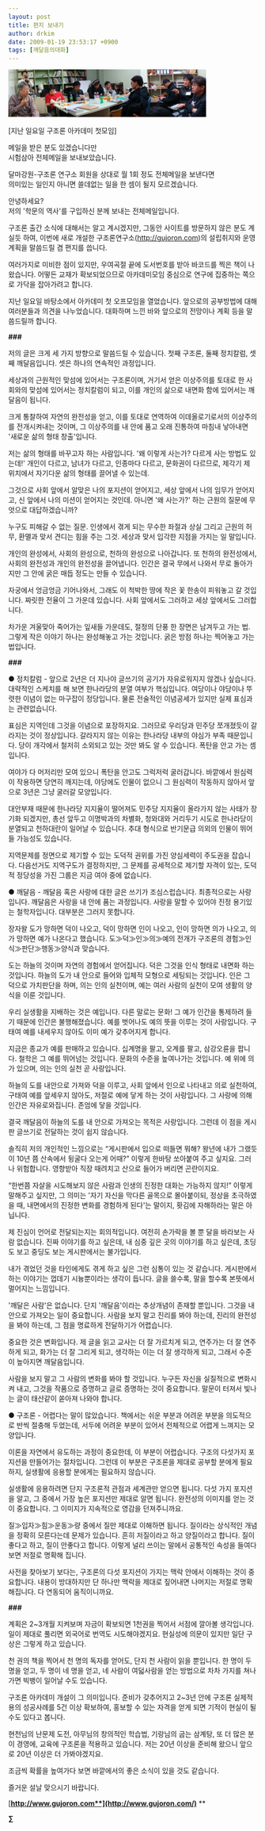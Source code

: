 ```yaml
---
layout: post
title: 편지 보내기
author: drkim
date: 2009-01-19 23:53:17 +0900
tags: [깨달음의대화]
---
```

  
  
![](/files/attach/images/198/369/011/qa.jpg)  





  


[지난 일요일 구조론 아카데미 첫모임]

메일을 받은 분도 있겠습니다만  
시험삼아 전체메일을 보내보았습니다.  
  
달마강원-구조론 연구소 회원을 상대로 월 1회 정도 전체메일을 보낸다면  
의미있는 일인지 아니면 쓸데없는 일을 한 셈이 될지 모르겠습니다.

안녕하세요?   
저의 '학문의 역사'를 구입하신 분께 보내는 전체메일입니다. 

구조론 출간 소식에 대해서는 알고 계시겠지만, 그동안 사이트를 방문하지 않은 분도 계실듯 하여, 이번에 새로 개설한 구조론연구소(http://gujoron.com)의 설립취지와 운영계획을 말씀드릴 겸 편지를 씁니다.

여러가지로 미비한 점이 있지만, 우여곡절 끝에 도서번호를 받아 바코드를 찍은 책이 나왔습니다. 어떻든 교재가 확보되었으므로 아카데미모임 중심으로 연구에 집중하는 쪽으로 가닥을 잡아가려고 합니다. 

지난 일요일 바탕소에서 아카데미 첫 오프모임을 열었습니다. 앞으로의 공부방법에 대해 여러분들과 의견을 나누었습니다. 대화하며 느낀 바와 앞으로의 전망이나 계획 등을 말씀드릴까 합니다.

**###**

저의 글은 크게 세 가지 방향으로 말씀드릴 수 있습니다. 첫째 구조론, 둘째 정치칼럼, 셋째 깨달음입니다. 셋은 하나의 연속적인 과정입니다.

세상과의 근원적인 맞섬에 있어서는 구조론이며, 거기서 얻은 이상주의를 토대로 한 사회와의 맞섬에 있어서는 정치칼럼이 되고, 이를 개인의 삶으로 내면화 함에 있어서는 깨달음이 됩니다. 

크게 통찰하여 자연의 완전성을 얻고, 이를 토대로 연역하여 이데올로기로서의 이상주의를 전개시켜내는 것이며, 그 이상주의를 내 안에 품고 오래 진통하여 마침내 낳아내면 '새로운 삶의 형태 창출'입니다. 

저는 삶의 형태를 바꾸고자 하는 사람입니다. '왜 이렇게 사는가? 다르게 사는 방법도 있는데!' 개인이 다르고, 남녀가 다르고, 인종마다 다르고, 문화권이 다르므로, 제각기 제 위치에서 자기다운 삶의 형태를 끌어낼 수 있는데.

그것으로 사회 앞에서 알맞은 나의 포지션이 얻어지고, 세상 앞에서 나의 임무가 얻어지고, 신 앞에서 나의 미션이 얻어지는 것인데. 아니면 '왜 사는가?' 하는 근원의 질문에 무엇으로 대답하겠습니까? 

누구도 피해갈 수 없는 질문. 인생에서 겪게 되는 무수한 좌절과 상실 그리고 근원의 허무, 환멸과 맞서 견디는 힘을 주는 그것. 세상과 맞서 입각한 지점을 가지는 일 말입니다.

개인의 완성에서, 사회의 완성으로, 천하의 완성으로 나아갑니다. 또 천하의 완전성에서, 사회의 완전성과 개인의 완전성을 끌어냅니다. 인간은 결국 무에서 나와서 무로 돌아가지만 그 안에 굵은 매듭 정도는 만들 수 있습니다.

자궁에서 엉금엉금 기어나와서, 그래도 이 척박한 땅에 작은 꽃 한송이 피워놓고 갈 것입니다. 짜릿한 전율이 그 가운데 있습니다. 사회 앞에서도 그러하고 세상 앞에서도 그러합니다.

차가운 겨울맞아 죽어가는 잎새들 가운데도, 절정의 단풍 한 장면은 남겨두고 가는 법. 그렇게 작은 이야기 하나는 완성해놓고 가는 것입니다. 굵은 방점 하나는 찍어놓고 가는 법입니다.

**###**

● 정치칼럼 - 앞으로 2년은 더 지나야 글쓰기의 공기가 자유로워지지 않겠나 싶습니다. 대략적인 스케치를 해 보면 한나라당의 분열 여부가 핵심입니다. 여당이나 야당이나 뚜렷한 이념이 없는 마구잡이 정당입니다. 물론 전술적인 이념공세가 있지만 실제 표심과는 관련없습니다. 

표심은 지역인데 그것을 이념으로 포장하지요. 그러므로 우리당과 민주당 쪼개졌듯이 갈라지는 것이 정상입니다. 갈라지지 않는 이유는 한나라당 내부의 야심가 부족 때문입니다. 당이 개각에서 철저히 소외되고 있는 것만 봐도 알 수 있습니다. 폭탄을 안고 가는 셈입니다.

여야가 다 머저리만 모여 있으니 폭탄을 안고도 그럭저럭 굴러갑니다. 바깥에서 원심력이 작용하면 당연히 깨지는데, 야당에도 인물이 없으니 그 원심력이 작동하지 않아서 앞으로 3년은 그냥 굴러갈 모양입니다.

대안부재 때문에 한나라당 지지율이 떨어져도 민주당 지지율이 올라가지 않는 사태가 장기화 되겠지만, 총선 앞두고 이명박과의 차별화, 청와대와 거리두기 시도로 한나라당이 분열되고 천하대란이 일어날 수 있습니다. 추대 형식으로 반기문급 의외의 인물이 뛰어들 가능성도 있습니다.

지역문제를 정면으로 제기할 수 있는 도덕적 권위를 가진 양심세력이 주도권을 잡습니다. 다음선거도 지역구도가 결정하지만, 그 문제를 공세적으로 제기할 자격이 있는, 도덕적 정당성을 가진 그룹은 지금 여야 중에 없습니다.

● 깨달음 - 깨달음 혹은 사랑에 대한 글은 쓰기가 조심스럽습니다. 최종적으로는 사랑입니다. 깨달음은 사랑을 내 안에 품는 과정입니다. 사랑을 말할 수 있어야 진정 용기있는 철학자입니다. 대부분은 그러지 못합니다.

장자왈 도가 망하면 덕이 나오고, 덕이 망하면 인이 나오고, 인이 망하면 의가 나오고, 의가 망하면 예가 나온다고 했습니다. 도≫덕≫인≫의≫예의 전개가 구조론의 경험≫인식≫판단≫행동≫양식과 맞습니다.

도는 하늘의 것이며 자연의 경험에서 얻어집니다. 덕은 그것을 인식 형태로 내면화 하는 것입니다. 하늘의 도가 내 안으로 들어와 입체적 모형으로 세팅되는 것입니다. 인은 그 덕으로 가치판단을 하며, 의는 인의 실천이며, 예는 여러 사람의 실천이 모여 생활의 양식을 이룬 것입니다.

우리 실생활을 지배하는 것은 예입니다. 다른 말로는 문화! 그 예가 인간을 통제하려 들기 때문에 인간은 불행해졌습니다. 예를 벗어나도 예의 뜻을 이루는 것이 사랑입니다. 구태여 예를 내세우지 않아도 이미 예가 갖추어지게 합니다.

지금은 종교가 예를 판매하고 있습니다. 십계명을 팔고, 오계를 팔고, 삼강오륜을 팝니다. 철학은 그 예를 뛰어넘는 것입니다. 문화의 수준을 높여나가는 것입니다. 예 위에 의가 있으며, 의는 인의 실천 곧 사랑입니다.

하늘의 도를 내안으로 가져와 덕을 이루고, 사회 앞에서 인으로 나타내고 의로 실천하여, 구태여 예를 앞세우지 않아도, 저절로 예에 닿게 하는 것이 사랑입니다. 그 사랑에 의해 인간은 자유로와집니다. 존엄에 닿을 것입니다.

결국 깨달음이 하늘의 도를 내 안으로 가져오는 목적은 사랑입니다. 그런데 이 점을 게시판 글쓰기로 전달하는 것이 쉽지 않습니다.

솔직히 저의 개인적인 느낌으로는 “게시판에서 입으로 떠들면 뭐해? 왕년에 내가 그랬듯이 10년 쯤 산속에서 뒹굴다 오는게 어때?” 이렇게 한바탕 쏘아붙여 주고 싶지요. 그러나 위험합니다. 영향받아 직장 때려치고 산으로 들어가 버리면 곤란이지요.

“한번쯤 자살을 시도해보지 않은 사람과 인생의 진정한 대화는 가능하지 않지!” 이렇게 말해주고 싶지만, 그 의미는 '자기 자신을 막다른 골목으로 몰아붙이되, 정상을 초극하였을 때, 내면에서의 진정한 변화를 경험하게 된다'는 말이지, 홧김에 자해하라는 말은 아닙니다.

제 진심이 언어로 전달되는지는 회의적입니다. 여전히 손가락을 볼 뿐 달을 바라보는 사람 없습니다. 진짜 이야기를 하고 싶은데, 내 심중 깊은 곳의 이야기를 하고 싶은데, 초딩도 보고 중딩도 보는 게시판에서는 불가입니다.

내가 겪었던 것을 타인에게도 겪게 하고 싶은 그런 심통이 있는 것 같습니다. 게시판에서 하는 이야기는 껍데기 시늉뿐이라는 생각이 듭니다. 글을 쓸수록, 말을 할수록 본뜻에서 멀어지는 느낌입니다.

'깨달은 사람'은 없습니다. 단지 '깨달음'이라는 추상개념이 존재할 뿐입니다. 그것을 내 안으로 가져오는 일이 중요합니다. 사람을 보지 말고 진리를 봐야 하는데, 진리의 완전성을 봐야 하는데, 그 점을 명료하게 전달하기가 어렵습니다. 

중요한 것은 변화입니다. 제 글을 읽고 교사는 더 잘 가르치게 되고, 연주가는 더 잘 연주하게 되고, 화가는 더 잘 그리게 되고, 생각하는 이는 더 잘 생각하게 되고, 그래서 수준이 높아지면 깨달음입니다.

사람을 보지 말고 그 사람의 변화를 봐야 할 것입니다. 누구든 자신을 실질적으로 변화시켜 내고, 그것을 작품으로 증명하고 글로 증명하는 것이 중요합니다. 말문이 터져서 빛나는 글이 태산같이 쏟아져 나와야 합니다. 

● 구조론 - 어렵다는 말이 많았습니다. 책에서는 쉬운 부분과 어려운 부분을 의도적으로 반씩 절충해 두었는데, 서두에 어려운 부분이 있어서 전체적으로 어렵게 느껴지는 모양입니다.

이론을 자연에서 유도하는 과정이 중요한데, 이 부분이 어렵습니다. 구조의 다섯가지 포지션을 만들어가는 절차입니다. 그런데 이 부분은 구조론을 제대로 공부할 분에게 필요하지, 실생활에 응용할 분에게는 필요하지 않습니다.

실생활에 응용하려면 단지 구조론적 관점과 세계관만 얻으면 됩니다. 다섯 가지 포지션을 알고, 그 중에서 가장 높은 포지션만 제대로 알면 됩니다. 완전성의 이미지를 얻는 것이 중요합니다. 그 이미지가 지속적으로 영감을 던져주니까요.

질≫입자≫힘≫운동≫량 중에서 질만 제대로 이해하면 됩니다. 질이라는 상식적인 개념을 정확히 모른다는데 문제가 있습니다. 흔히 저질이라고 하고 양질이라고 합니다. 질이 좋다고 하고, 질이 안좋다고 합니다. 이렇게 널리 쓰이는 말에서 공통적인 속성을 들여다보면 저절로 명확해 집니다. 

사전을 찾아보기 보다는, 구조론의 다섯 포지션이 가지는 맥락 안에서 이해하는 것이 중요합니다. 내용이 방대하지만 단 하나만 맥락을 제대로 짚어내면 나머지는 저절로 명확해집니다. 다 연동되어 움직이니까요.

**###**

계획은 2~3개월 지켜보며 자금이 확보되면 1천권을 찍어서 서점에 깔아볼 생각입니다. 일이 제대로 풀리면 외국어로 번역도 시도해야겠지요. 현실성에 의문이 있지만 일단 구상은 그렇게 하고 있습니다.

천 권의 책을 찍어서 천 명의 독자를 얻어도, 단지 천 사람이 읽을 뿐입니다. 한 명이 두 명을 얻고, 두 명이 네 명을 얻고, 네 사람이 여덟사람을 얻는 방법으로 차차 가지를 쳐나가면 빅뱅이 일어날 수도 있습니다.

구조론 아카데미 개설이 그 의미입니다. 준비가 갖추어지고 2~3년 안에 구조론 실제적용의 성공사례를 5건 이상 확보하여, 홍보할 수 있는 자격을 얻게 되면 기적이 현실이 될 수도 있다고 봅니다.

현천님의 난문제 도전, 아무님의 창의적인 학습법, 기랑님의 굽는 삼계탕, 또 더 많은 분이 경영에, 교육에 구조론을 적용하고 있습니다. 저는 20년 이상을 준비해 왔으니 앞으로 20년 이상은 더 가봐야겠지요.

조금씩 확률을 높여가다 보면 바깥에서의 좋은 소식이 있을 것도 같습니다.

즐거운 설날 맞으시기 바랍니다.

[**http://www.gujoron.com**](http://www.gujoron.com/)** 
**

**∑**